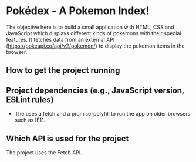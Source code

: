 # Pokédex - A Pokemon Index!

The objective here is to build a small application with HTML, CSS and JavaScript which displays different kinds of pokemons with their special features. It fetches data from an external API (https://pokeapi.co/api/v2/pokemon/) to display the pokemon items in the browser.

## How to get the project running

## Project dependencies (e.g., JavaScript version, ESLint rules)
- The uses a fetch and a promise-polyfill to run the app on older browsers such as IE11.

## Which API is used for the project

The project uses the Fetch API.


